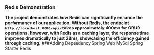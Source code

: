 ### Redis Demonstration
**The project demonstrates how Redis can significantly enhance the performance of our application. Without Redis, the endpoint `http://localhost:8080/api/` takes approximately **400ms** for CRUD operations. However, with Redis as a caching layer, the response time improves dramatically to just **28ms**, showcasing the efficiency gained through caching.**
###Adding Dependency
Spring Web
MySql
Spring Starter Redis
